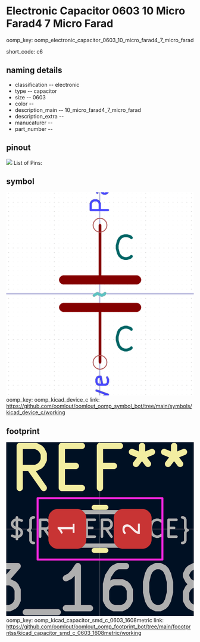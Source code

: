 # Electronic Capacitor 0603 10 Micro Farad4 7 Micro Farad
oomp_key: oomp_electronic_capacitor_0603_10_micro_farad4_7_micro_farad  

short_code: c6
## naming details
* classification -- electronic
* type -- capacitor
* size -- 0603
* color -- 
* description_main -- 10_micro_farad4_7_micro_farad
* description_extra -- 
* manucaturer -- 
* part_number -- 
## pinout
![](working_pinout_600.png)
List of Pins:

## symbol

![](symbol/0/working/working_600.png)  
oomp_key: oomp_kicad_device_c
link: https://github.com/oomlout/oomlout_oomp_symbol_bot/tree/main/symbols/kicad_device_c/working


## footprint

![](footprint/0/working/working_600.png)  
oomp_key: oomp_kicad_capacitor_smd_c_0603_1608metric
link: https://github.com/oomlout/oomlout_oomp_footprint_bot/tree/main/foootprntss/kicad_capacitor_smd_c_0603_1608metric/working
